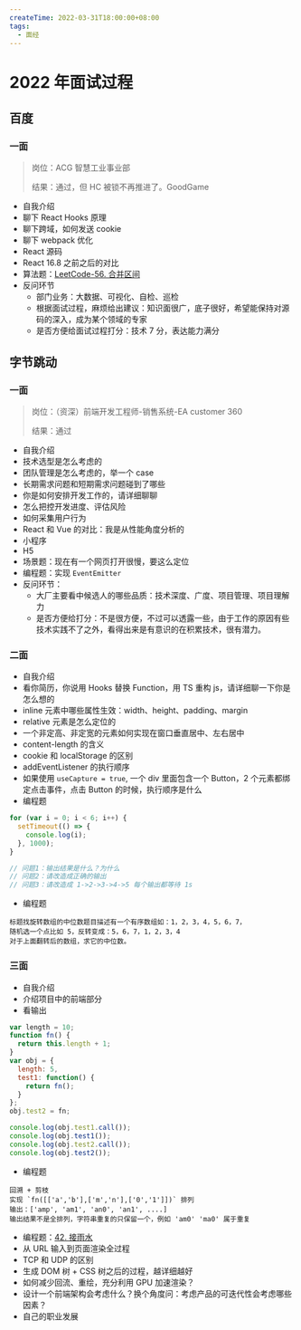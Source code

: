 ```yaml
---
createTime: 2022-03-31T18:00:00+08:00
tags:
  - 面经
---
```


# 2022 年面试过程

## 百度

### 一面

> 岗位：ACG 智慧工业事业部
>
> 结果：通过，但 HC 被锁不再推进了。GoodGame

- 自我介绍
- 聊下 React Hooks 原理
- 聊下跨域，如何发送 cookie
- 聊下 webpack 优化
- React 源码
- React 16.8 之前之后的对比
- 算法题：[LeetCode-56. 合并区间](https://leetcode-cn.com/problems/merge-intervals/)
- 反问环节
  - 部门业务：大数据、可视化、自检、巡检
  - 根据面试过程，麻烦给出建议：知识面很广，底子很好，希望能保持对源码的深入，成为某个领域的专家
  - 是否方便给面试过程打分：技术 7 分，表达能力满分

## 字节跳动

### 一面

> 岗位：（资深）前端开发工程师-销售系统-EA customer 360
>
> 结果：通过

- 自我介绍
- 技术选型是怎么考虑的
- 团队管理是怎么考虑的，举一个 case
- 长期需求问题和短期需求问题碰到了哪些
- 你是如何安排开发工作的，请详细聊聊
- 怎么把控开发进度、评估风险
- 如何采集用户行为
- React 和 Vue 的对比：我是从性能角度分析的
- 小程序
- H5
- 场景题：现在有一个网页打开很慢，要这么定位
- 编程题：实现 `EventEmitter`
- 反问环节：
  - 大厂主要看中候选人的哪些品质：技术深度、广度、项目管理、项目理解力
  - 是否方便给打分：不是很方便，不过可以透露一些，由于工作的原因有些技术实践不了之外，看得出来是有意识的在积累技术，很有潜力。

### 二面

- 自我介绍
- 看你简历，你说用 Hooks 替换 Function，用 TS 重构 js，请详细聊一下你是怎么想的
- inline 元素中哪些属性生效：width、height、padding、margin
- relative 元素是怎么定位的
- 一个非定高、非定宽的元素如何实现在窗口垂直居中、左右居中
- content-length 的含义
- cookie 和 localStorage 的区别
- addEventListener 的执行顺序
- 如果使用 `useCapture = true`, 一个 div 里面包含一个 Button，2 个元素都绑定点击事件，点击 Button 的时候，执行顺序是什么
- 编程题

```js
for (var i = 0; i < 6; i++) {
  setTimeout(() => {
    console.log(i);
  }, 1000);
}

// 问题1：输出结果是什么？为什么
// 问题2：请改造成正确的输出
// 问题3：请改造成 1->2->3->4->5 每个输出都等待 1s
```

- 编程题

```
标题找旋转数组的中位数题目描述有一个有序数组如：1，2，3，4，5，6，7，
随机选一个点比如 5，反转变成：5，6，7，1，2，3，4
对于上面翻转后的数组，求它的中位数。
```

### 三面

- 自我介绍
- 介绍项目中的前端部分
- 看输出

```js
var length = 10;
function fn() {
  return this.length + 1;
}
var obj = {
  length: 5,
  test1: function() {
    return fn();
  }
};
obj.test2 = fn;

console.log(obj.test1.call());
console.log(obj.test1());
console.log(obj.test2.call());
console.log(obj.test2());
```

- 编程题

```
回溯 + 剪枝
实现 `fn([['a','b'],['m','n'],['0','1']])` 排列
输出：['amp', 'am1', 'an0', 'an1', ....]
输出结果不是全排列，字符串重复的只保留一个，例如 'am0' 'ma0' 属于重复
```

- 编程题：[42. 接雨水](https://leetcode-cn.com/problems/trapping-rain-water/)
- 从 URL 输入到页面渲染全过程
- TCP 和 UDP 的区别
- 生成 DOM 树 + CSS 树之后的过程，越详细越好
- 如何减少回流、重绘，充分利用 GPU 加速渲染？
- 设计一个前端架构会考虑什么？换个角度问：考虑产品的可迭代性会考虑哪些因素？
- 自己的职业发展
